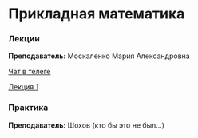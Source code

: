 # Прикладная математика		

### Лекции 

**Преподаватель:** Москаленко Мария Александровна 

[Чат в телеге](https://t.me/+sS5XOUPX1IxlZGVi)

[Лекция 1](https://drive.google.com/file/d/1P4GIJhxNyyqIniO-0h8p9_puW0ja4hLg/view?usp=sharing)  
### Практика

**Преподаватель:** Шохов (кто бы это не был...) 
